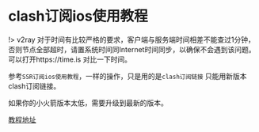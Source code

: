 # clash订阅ios使用教程

!> v2ray 对于时间有比较严格的要求，客户端与服务端时间相差不能查过1分钟，否则节点全部超时，请置系统时间同Internet时间同步，以确保不会遇到该问题。可以打开https://time.is 对比一下时间。

参考`SSR订阅ios使用教程`，一样的操作，只是用的是`clash订阅链接` 只能用新版本clash订阅链接。

如果你的小火箭版本太低，需要升级到最新的版本。

[教程地址](/ssr/ios.md)
